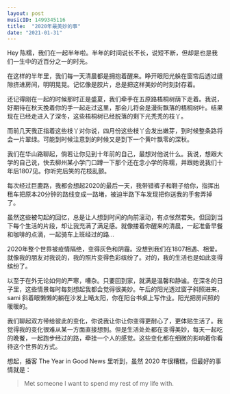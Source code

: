 ```yaml
---
layout: post
musicID: 1499345116
title:  "2020年最美妙的事"
date: "2021-01-31"
---
```


Hey 陈糯，我们在一起半年啦。半年的时间说长不长，说短不断，但却是也是我们一生中的近百分之一的时光。

在这样的半年里，我们每一天清晨都是拥抱着醒来。睁开眼阳光躲在窗帘后透过缝隙挤进房间，明明晃晃。记忆像是胶片，总是把这样美妙的时刻封存着。

还记得刚在一起的时候那时正是盛夏，我们牵手在五原路梧桐树荫下走着。我说，好期待在秋天挽着你的手一起走过这里，那会儿将会是漫街飘落的梧桐树叶。结果现在已经走进入了深冬，这些梧桐树已经脱落的剩下光秃秃的枝丫。

而前几天我正指着这些枝丫对你说，四月份这些枝丫会发出嫩芽，到时候整条路将会一片翠绿。可能到时候注意到的时候又是到下一个黄叶飘零的深秋。

我们在华山路聊起，倘若让你见到十年前的自己，最想对他说什么。我说，想跟大学的自己说，快去柳州某小学门口蹲一下那个还在念小学的陈糯，并跟她说我们十年后1807见。你听完后笑的花枝乱颤。

每次经过巨鹿路，我都会想起2020的最后一天，我带错裤子和鞋子给你，指挥出租车把原本20分钟的路线变成一路堵，被迫半路下车发现把你送我的手套弄掉了。

虽然这些被勾起的回忆，总是让人想到时间的向前滚动，有点怅然若失。但回到当下每个生活的片段，却让我充满了满足感。就像搂着你醒来的清晨，一起准备早餐和咖啡的点滴，一起骑车上班经过的路…

2020年整个世界被疫情隔绝，变得灰色和阴霾。没想到我们在1807相遇、相爱。就像我的朋友对我说的，我的照片变得色彩缤纷了。对的，我的生活也是如此变得缤纷了。

以至于在外无论如何的严寒，嘈杂。只要回到家，就满是温馨和静谧。在深冬的日子里，这些情景每时每刻想起我都会觉得很美妙。午后的阳光透过窗子斜照进来，sami 斜着眼懒懒的躺在沙发上嗮太阳，你在阳台书桌上写作业。阳光把房间照的暖暖的。

我们聊起双方带给彼此的变化，你说我让你让你变得更耐心了，更体贴生活了。我觉得我的变化很难从某一方面直接想到。但是生活处处都在变得美妙，每天一起吃的晚餐，一起跑步经过的路，牵挂一个人的感觉。这些变化都在细微的影响着你看待这个世界的方式。

想起，播客 The Year in Good News 里听到，虽然 2020 年很糟糕，但最好的事情就是：

> Met someone I want to spend my rest of my life with.
